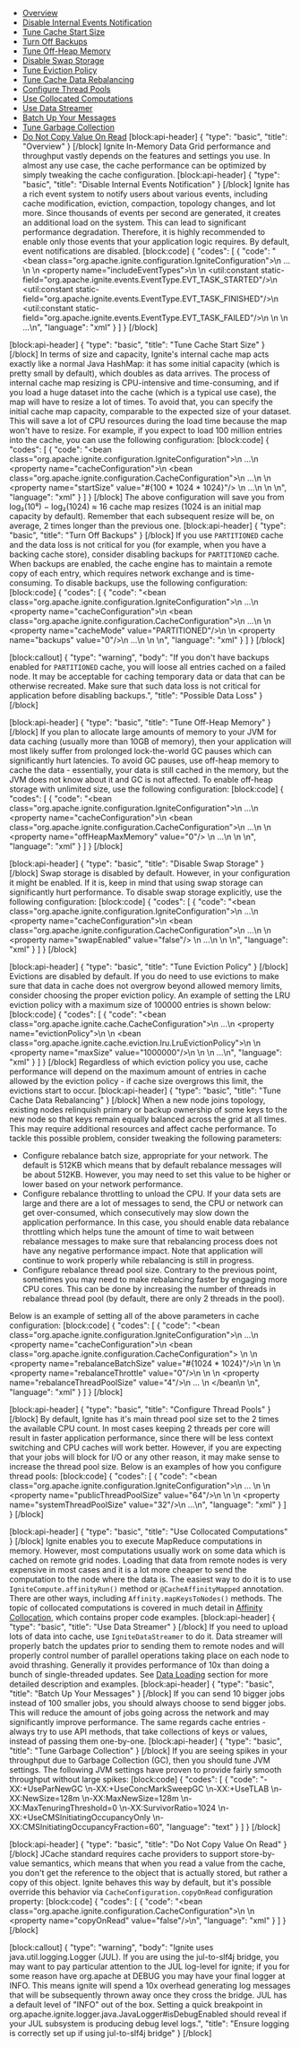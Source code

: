 * [Overview](#overview)
* [Disable Internal Events Notification](doc:performance-tips#disable-internal-events-notification)
* [Tune Cache Start Size](doc:performance-tips#tune-cache-start-size)
* [Turn Off Backups](performance-tips#turn-off-backups)
* [Tune Off-Heap Memory](performance-tips#tune-off-heap-memory)
* [Disable Swap Storage](doc:performance-tips#disable-swap-storage)
* [Tune Eviction Policy](doc:performance-tips#tune-eviction-policy)
* [Tune Cache Data Rebalancing](doc:performance-tips#tune-cache-data-rebalancing)
* [Configure Thread Pools](doc:performance-tips#configure-thread-pools)
* [Use Collocated Computations](doc:performance-tips#use-collocated-computations)
* [Use Data Streamer](doc:performance-tips#use-data-streamer)
* [Batch Up Your Messages](doc:performance-tips#batch-up-your-messages)
* [Tune Garbage Collection](doc:performance-tips#tune-garbage-collection)
* [Do Not Copy Value On Read](doc:performance-tips#do-not-copy-value-on-read)
[block:api-header]
{
  "type": "basic",
  "title": "Overview"
}
[/block]
Ignite In-Memory Data Grid performance and throughput vastly depends on the features and settings you use. In almost any use case, the cache performance can be optimized by simply tweaking the cache configuration.
[block:api-header]
{
  "type": "basic",
  "title": "Disable Internal Events Notification"
}
[/block]
Ignite has a rich event system to notify users about various events, including cache modification, eviction, compaction, topology changes, and lot more. Since thousands of events per second are generated, it creates an additional load on the system. This can lead to significant performance degradation. Therefore, it is highly recommended to enable only those events that your application logic requires. By default, event notifications are disabled.
[block:code]
{
  "codes": [
    {
      "code": "<bean class=\"org.apache.ignite.configuration.IgniteConfiguration\">\n    ... \n    <!-- Enable only some events and leave other ones disabled. -->\n    <property name=\"includeEventTypes\">\n        <list>\n            <util:constant static-field=\"org.apache.ignite.events.EventType.EVT_TASK_STARTED\"/>\n            <util:constant static-field=\"org.apache.ignite.events.EventType.EVT_TASK_FINISHED\"/>\n            <util:constant static-field=\"org.apache.ignite.events.EventType.EVT_TASK_FAILED\"/>\n        </list>\n    </property>\n    ...\n</bean>",
      "language": "xml"
    }
  ]
}
[/block]

[block:api-header]
{
  "type": "basic",
  "title": "Tune Cache Start Size"
}
[/block]
In terms of size and capacity, Ignite's internal cache map acts exactly like a normal Java HashMap: it has some initial capacity (which is pretty small by default), which doubles as data arrives. The process of internal cache map resizing is CPU-intensive and time-consuming, and if you load a huge dataset into the cache (which is a typical use case), the map will have to resize a lot of times. To avoid that, you can specify the initial cache map capacity, comparable to the expected size of your dataset. This will save a lot of CPU resources during the load time because the map won't have to resize. For example, if you expect to load 100 million entries into the cache, you can use the following configuration:
[block:code]
{
  "codes": [
    {
      "code": "<bean class=\"org.apache.ignite.configuration.IgniteConfiguration\">\n    ...\n    <property name=\"cacheConfiguration\">\n        <bean class=\"org.apache.ignite.configuration.CacheConfiguration\">\n            ...\n            <!-- Set initial cache capacity to ~ 100M. -->\n            <property name=\"startSize\" value=\"#{100 * 1024 * 1024}\"/> \n            ...\n        </bean>\n    </property>\n</bean>",
      "language": "xml"
    }
  ]
}
[/block]
The above configuration will save you from log₂(10⁸) − log₂(1024) ≈ 16 cache map resizes (1024 is an initial map capacity by default). Remember that each subsequent resize will be, on average, 2 times longer than the previous one.
[block:api-header]
{
  "type": "basic",
  "title": "Turn Off Backups"
}
[/block]
If you use `PARTITIONED` cache and the data loss is not critical for you (for example, when you have a backing cache store), consider disabling backups for `PARTITIONED` cache. When backups are enabled, the cache engine has to maintain a remote copy of each entry, which requires network exchange and is time-consuming. To disable backups, use the following configuration:
[block:code]
{
  "codes": [
    {
      "code": "<bean class=\"org.apache.ignite.configuration.IgniteConfiguration\">\n    ...\n    <property name=\"cacheConfiguration\">\n        <bean class=\"org.apache.ignite.configuration.CacheConfiguration\">\n            ...\n            <!-- Set cache mode. -->\n            <property name=\"cacheMode\" value=\"PARTITIONED\"/>\n            <!-- Set number of backups to 0-->\n            <property name=\"backups\" value=\"0\"/>\n            ...\n        </bean>\n    </property>\n</bean>",
      "language": "xml"
    }
  ]
}
[/block]

[block:callout]
{
  "type": "warning",
  "body": "If you don't have backups enabled for `PARTITIONED` cache, you will loose all entries cached on a failed node. It may be acceptable for caching temporary data or data that can be otherwise recreated. Make sure that such data loss is not critical for application before disabling backups.",
  "title": "Possible Data Loss"
}
[/block]

[block:api-header]
{
  "type": "basic",
  "title": "Tune Off-Heap Memory"
}
[/block]
If you plan to allocate large amounts of memory to your JVM for data caching (usually more than 10GB of memory), then your application will most likely suffer from prolonged lock-the-world GC pauses which can significantly hurt latencies. To avoid GC pauses, use off-heap memory to cache the data - essentially, your data is still cached in the memory, but the JVM does not know about it and GC is not affected. To enable off-heap storage with unlimited size, use the following configuration:
[block:code]
{
  "codes": [
    {
      "code": "<bean class=\"org.apache.ignite.configuration.IgniteConfiguration\">\n    ...\n    <property name=\"cacheConfiguration\">\n        <bean class=\"org.apache.ignite.configuration.CacheConfiguration\">\n            ...\n            <!-- Enable off-heap storage with unlimited size. -->\n            <property name=\"offHeapMaxMemory\" value=\"0\"/> \n            ...\n        </bean>\n    </property>\n</bean>",
      "language": "xml"
    }
  ]
}
[/block]

[block:api-header]
{
  "type": "basic",
  "title": "Disable Swap Storage"
}
[/block]
Swap storage is disabled by default. However, in your configuration it might be enabled. If it is, keep in mind that using swap storage can significantly hurt performance. To disable swap storage explicitly, use the following configuration:
[block:code]
{
  "codes": [
    {
      "code": "<bean class=\"org.apache.ignite.configuration.IgniteConfiguration\">\n    ...\n    <property name=\"cacheConfiguration\">\n        <bean class=\"org.apache.ignite.configuration.CacheConfiguration\">\n            ...\n            <!-- Disable swap. -->\n            <property name=\"swapEnabled\" value=\"false\"/> \n            ...\n        </bean>\n    </property>\n</bean>",
      "language": "xml"
    }
  ]
}
[/block]

[block:api-header]
{
  "type": "basic",
  "title": "Tune Eviction Policy"
}
[/block]
Evictions are disabled by default. If you do need to use evictions to make sure that data in cache does not overgrow beyond allowed memory limits, consider choosing the proper eviction policy.  An example of setting the LRU eviction policy with a maximum size of 100000 entries is shown below:
[block:code]
{
  "codes": [
    {
      "code": "<bean class=\"org.apache.ignite.cache.CacheConfiguration\">\n    ...\n    <property name=\"evictionPolicy\">\n        <!-- LRU eviction policy. -->\n        <bean class=\"org.apache.ignite.cache.eviction.lru.LruEvictionPolicy\">\n            <!-- Set the maximum cache size to 1 million (default is 100,000). -->\n            <property name=\"maxSize\" value=\"1000000\"/>\n        </bean>\n    </property>\n    ...\n</bean>",
      "language": "xml"
    }
  ]
}
[/block]
Regardless of which eviction policy you use, cache performance will depend on the maximum amount of entries in cache allowed by the eviction policy - if cache size overgrows this limit, the evictions start to occur.
[block:api-header]
{
  "type": "basic",
  "title": "Tune Cache Data Rebalancing"
}
[/block]
When a new node joins topology, existing nodes relinquish primary or backup ownership of some keys to the new node so that keys remain equally balanced across the grid at all times. This may require additional resources and affect cache performance. To tackle this possible problem, consider tweaking the following parameters:
  * Configure rebalance batch size, appropriate for your network. The default is 512KB which means that by default rebalance messages will be about 512KB. However, you may need to set this value to be higher or lower based on your network performance.
  * Configure rebalance throttling to unload the CPU. If your data sets are large and there are a lot of messages to send, the CPU or network can get over-consumed, which consecutively may slow down the application performance. In this case, you should enable data rebalance throttling which helps tune the amount of time to wait between rebalance messages to make sure that rebalancing process does not have any negative performance impact. Note that application will continue to work properly while rebalancing is still in progress.
  * Configure rebalance thread pool size. Contrary to the previous point, sometimes you may need to make rebalancing faster by engaging more CPU cores. This can be done by increasing the number of threads in rebalance thread pool (by default, there are only 2 threads in the pool).

Below is an example of setting all of the above parameters in cache configuration:
[block:code]
{
  "codes": [
    {
      "code": "<bean class=\"org.apache.ignite.configuration.IgniteConfiguration\">\n    ...\n    <property name=\"cacheConfiguration\">\n        <bean class=\"org.apache.ignite.configuration.CacheConfiguration\">             \n            <!-- Set rebalance batch size to 1 MB. -->\n            <property name=\"rebalanceBatchSize\" value=\"#{1024 * 1024}\"/>\n \n            <!-- Explicitly disable rebalance throttling. -->\n            <property name=\"rebalanceThrottle\" value=\"0\"/>\n \n            <!-- Set 4 threads for rebalancing. -->\n            <property name=\"rebalanceThreadPoolSize\" value=\"4\"/>\n            ... \n        </bean\n    </property>\n</bean>",
      "language": "xml"
    }
  ]
}
[/block]

[block:api-header]
{
  "type": "basic",
  "title": "Configure Thread Pools"
}
[/block]
By default, Ignite has it's main thread pool size set to the 2 times the available CPU count. In most cases keeping 2 threads per core will result in faster application performance, since there will be less context switching and CPU caches will work better. However, if you are expecting that your jobs will block for I/O or any other reason, it may make sense to increase the thread pool size. Below is an examples of how you configure thread pools:
[block:code]
{
  "codes": [
    {
      "code": "<bean class=\"org.apache.ignite.configuration.IgniteConfiguration\">\n    ... \n    <!-- Configure internal thread pool. -->\n    <property name=\"publicThreadPoolSize\" value=\"64\"/>\n    \n    <!-- Configure system thread pool. -->\n    <property name=\"systemThreadPoolSize\" value=\"32\"/>\n    ...\n</bean>",
      "language": "xml"
    }
  ]
}
[/block]

[block:api-header]
{
  "type": "basic",
  "title": "Use Collocated Computations"
}
[/block]
Ignite enables you to execute MapReduce computations in memory. However, most computations usually work on some data which is cached on remote grid nodes. Loading that data from remote nodes is very expensive in most cases and it is a lot more cheaper to send the computation to the node where the data is. The easiest way to do it is to use `IgniteCompute.affinityRun()` method or `@CacheAffinityMapped` annotation. There are other ways, including `Affinity.mapKeysToNodes()` methods. The topic of collocated computations is covered in much detail in [Affinity Collocation](doc:affinity-collocation), which contains proper code examples.
[block:api-header]
{
  "type": "basic",
  "title": "Use Data Streamer"
}
[/block]
If you need to upload lots of data into cache, use `IgniteDataStreamer` to do it. Data streamer will properly batch the updates prior to sending them to remote nodes and will properly control number of parallel operations taking place on each node to avoid thrashing. Generally it provides performance of 10x than doing a bunch of single-threaded updates. See [Data Loading](doc:data-loading) section for more detailed description and examples.
[block:api-header]
{
  "type": "basic",
  "title": "Batch Up Your Messages"
}
[/block]
If you can send 10 bigger jobs instead of 100 smaller jobs, you should always choose to send bigger jobs. This will reduce the amount of jobs going across the network and may significantly improve performance. The same regards cache entries - always try to use API methods, that take collections of keys or values, instead of passing them one-by-one.
[block:api-header]
{
  "type": "basic",
  "title": "Tune Garbage Collection"
}
[/block]
If you are seeing spikes in your throughput due to Garbage Collection (GC), then you should tune JVM settings. The following JVM settings have proven to provide fairly smooth throughput without large spikes:
[block:code]
{
  "codes": [
    {
      "code": "-XX:+UseParNewGC \n-XX:+UseConcMarkSweepGC \n-XX:+UseTLAB \n-XX:NewSize=128m \n-XX:MaxNewSize=128m \n-XX:MaxTenuringThreshold=0 \n-XX:SurvivorRatio=1024 \n-XX:+UseCMSInitiatingOccupancyOnly \n-XX:CMSInitiatingOccupancyFraction=60",
      "language": "text"
    }
  ]
}
[/block]

[block:api-header]
{
  "type": "basic",
  "title": "Do Not Copy Value On Read"
}
[/block]
JCache standard requires cache providers to support store-by-value semantics, which means that when you read a value from the cache, you don't get the reference to the object that is actually stored, but rather a copy of this object. Ignite behaves this way by default, but it's possible override this behavior via `CacheConfiguration.copyOnRead` configuration property:
[block:code]
{
  "codes": [
    {
      "code": "<bean class=\"org.apache.ignite.configuration.CacheConfiguration\">\n    <!-- \n        Force cache to return the instance that is stored in cache\n        instead of creating a copy. \n    -->\n    <property name=\"copyOnRead\" value=\"false\"/>\n</bean>",
      "language": "xml"
    }
  ]
}
[/block]

[block:callout]
{
  "type": "warning",
  "body": "Ignite uses java.util.logging.Logger (JUL). If you are using the jul-to-slf4j bridge, you may want to pay particular attention to the JUL log-level for ignite; if you for some reason have org.apache at DEBUG you may have your final logger at INFO. This means ignite will spend a 10x overhead generating log messages that will be subsequently thrown away once they cross the bridge. JUL has a default level of \"INFO\" out of the box. Setting a quick breakpoint in org.apache.ignite.logger.java.JavaLogger#isDebugEnabled should reveal if your JUL subsystem is producing debug level logs.",
  "title": "Ensure logging is correctly set up if using jul-to-slf4j bridge"
}
[/block]